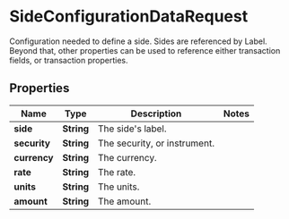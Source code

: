 

# SideConfigurationDataRequest

Configuration needed to define a side. Sides are referenced by Label. Beyond that, other properties  can be used to reference either transaction fields, or transaction properties.
## Properties

Name | Type | Description | Notes
------------ | ------------- | ------------- | -------------
**side** | **String** | The side&#39;s label. | 
**security** | **String** | The security, or instrument. | 
**currency** | **String** | The currency. | 
**rate** | **String** | The rate. | 
**units** | **String** | The units. | 
**amount** | **String** | The amount. | 



